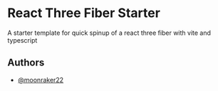 # React Three Fiber Starter

A starter template for quick spinup of a react three fiber with vite and typescript

## Authors

- [@moonraker22](https://www.github.com/moonraker22)
